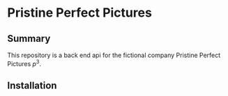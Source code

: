 # Pristine Perfect Pictures



## Summary

This repository is a back end api for the fictional company Pristine Perfect Pictures $p^3$.





## Installation



 

